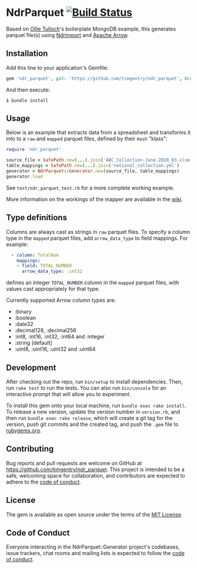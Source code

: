 # NdrParquet [![Build Status](https://github.com/timgentry/ndr_parquet/workflows/Test/badge.svg)](https://github.com/timgentry/ndr_parquet/actions?query=workflow%3Atest)

Based on [Ollie Tulloch](https://github.com/ollietulloch)'s boilerplate MongoDB example, this generates parquet file(s) using [NdrImport](https://github.com/PublicHealthEngland/ndr_import) and [Apache Arrow](https://arrow.apache.org).

## Installation

Add this line to your application's Gemfile:

```ruby
gem 'ndr_parquet', git: 'https://github.com/timgentry/ndr_parquet', branch: 'main'
```

And then execute:

    $ bundle install

## Usage

Below is an example that extracts data from a spreadsheet and transforms it into to a `raw` and `mapped` parquet files, defined by their `Hash` "klass":

```ruby
require 'ndr_parquet'

source_file = SafePath.new(...).join('ABC_Collection-June-2020_03.xlsm')
table_mappings = SafePath.new(...).join('national_collection.yml')
generator = NdrParquet::Generator.new(source_file, table_mappings)
generator.load
```

See `test/ndr_parquet_test.rb` for a more complete working example.

More information on the workings of the mapper are available in the [wiki](https://github.com/PublicHealthEngland/ndr_import/wiki).

## Type definitions

Columns are always cast as strings in `raw` parquet files. To specify a column type in the `mapped` parquet files, add `arrow_data_type` to field mappings. For example:

```yaml
  - column: TotalNum
    mappings:
    - field: TOTAL_NUMBER
      arrow_data_type: :int32
```

defines an integer `TOTAL_NUMBER` column in the `mapped` parquet files, with values cast appropriately for that type.

Currently supported Arrow column types are:

* :binary
* :boolean
* :date32
* :decimal128, :decimal256
* :int8, :int16, :int32, :int64 and :integer
* :string [default]
* :uint8, :uint16, :uint32 and :uint64

## Development

After checking out the repo, run `bin/setup` to install dependencies. Then, run `rake test` to run the tests. You can also run `bin/console` for an interactive prompt that will allow you to experiment.

To install this gem onto your local machine, run `bundle exec rake install`. To release a new version, update the version number in `version.rb`, and then run `bundle exec rake release`, which will create a git tag for the version, push git commits and the created tag, and push the `.gem` file to [rubygems.org](https://rubygems.org).

## Contributing

Bug reports and pull requests are welcome on GitHub at https://github.com/timgentry/ndr_parquet. This project is intended to be a safe, welcoming space for collaboration, and contributors are expected to adhere to the [code of conduct](https://github.com/timgentry/ndr_parquet/blob/main/CODE_OF_CONDUCT.md).

## License

The gem is available as open source under the terms of the [MIT License](https://opensource.org/licenses/MIT).

## Code of Conduct

Everyone interacting in the NdrParquet::Generator project's codebases, issue trackers, chat rooms and mailing lists is expected to follow the [code of conduct](https://github.com/timgentry/ndr_parquet/blob/main/CODE_OF_CONDUCT.md).
